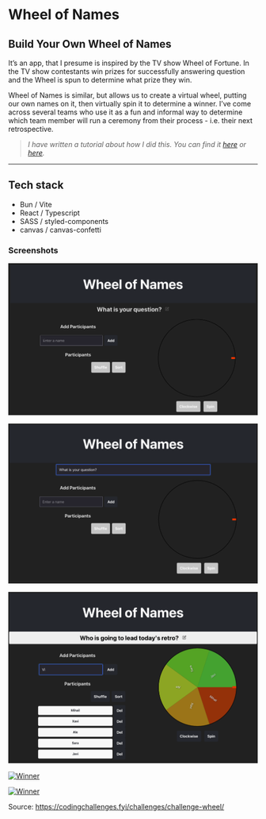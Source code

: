 # Wheel of Names

## Build Your Own Wheel of Names

It’s an app, that I presume is inspired by the TV show Wheel of Fortune. In the TV show contestants win prizes for successfully answering question and the Wheel is spun to determine what prize they win.

Wheel of Names is similar, but allows us to create a virtual wheel, putting our own names on it, then virtually spin it to determine a winner. I’ve come across several teams who use it as a fun and informal way to determine which team member will run a ceremony from their process - i.e. their next retrospective.

> _I have written a tutorial about how I did this. You can find it [here](https://www.mihailgaberov.com) or [here](https://www.freecodecamp.org/news/)._

<hr />

## Tech stack

- Bun / Vite
- React / Typescript
- SASS / styled-components
- canvas / canvas-confetti

### Screenshots

![Initial screen](https://github.com/mihailgaberov/Wheel-of-Names/blob/main/screenshots/initial-screen.png)

![Entering question](https://github.com/mihailgaberov/Wheel-of-Names/blob/main/screenshots/entering-question.png)

![Entering participants](https://github.com/mihailgaberov/Wheel-of-Names/blob/main/screenshots/entering-participants.png)

[![Winner](https://i9.ytimg.com/vi/sugUnci1Rlw/mqdefault.jpg?v=66e6b99b&sqp=CIDzmrcG-oaymwEmCMACELQB8quKqQMa8AEB-AHqB4AC0AWKAgwIABABGH8gPigTMA8=&rs=AOn4CLB60U8amH1NPaaeZvLY2qT0Biq5lw)](https://youtu.be/sugUnci1Rlw)

[![Winner](https://i9.ytimg.com/vi/gIc6wtH9fK8/mqdefault.jpg?v=66e6bbd8&sqp=CNj3mrcG-oaymwEmCMACELQB8quKqQMa8AEB-AHqB4AC0AWKAgwIABABGBsgcigRMA8=&rs=AOn4CLAVIFXCzw1LzUI_VPIZpy6po0NYbA)](https://youtu.be/gIc6wtH9fK8)

Source: https://codingchallenges.fyi/challenges/challenge-wheel/
